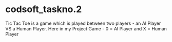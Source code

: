 # codsoft_taskno.2
Tic Tac Toe is a game which is played between two players - an AI Player VS a Human Player.
Here in my Project Game - 0 = AI Player and X = Human Player
